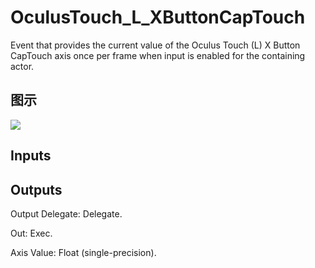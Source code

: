 # OculusTouch_L_XButtonCapTouch

Event that provides the current value of the Oculus Touch (L) X Button CapTouch axis once per frame when input is enabled for the containing actor.

## 图示

![]($-20221218-19225223.png)

## Inputs

## Outputs

Output Delegate: Delegate.

Out: Exec.

Axis Value: Float (single-precision).


